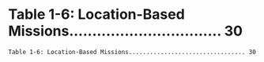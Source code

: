 # Table 1-6: Location-Based Missions................................. 30

```
Table 1-6: Location-Based Missions................................. 30

```
